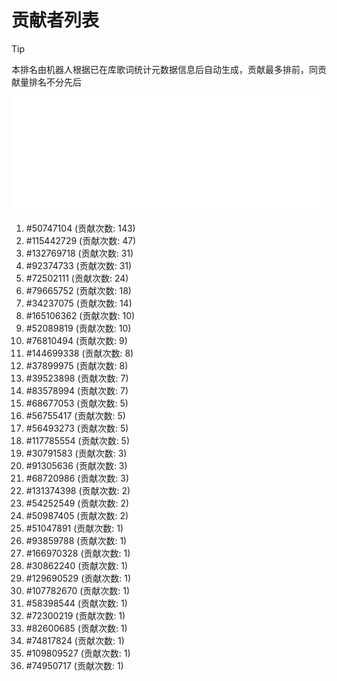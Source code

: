 # 贡献者列表

> [!TIP]
> 本排名由机器人根据已在库歌词统计元数据信息后自动生成，贡献最多排前，同贡献量排名不分先后

![贡献者头像画廊](./CONTRIBUTORS.svg)

1. #50747104 (贡献次数: 143)
2. #115442729 (贡献次数: 47)
3. #132769718 (贡献次数: 31)
4. #92374733 (贡献次数: 31)
5. #72502111 (贡献次数: 24)
6. #79665752 (贡献次数: 18)
7. #34237075 (贡献次数: 14)
8. #165106362 (贡献次数: 10)
9. #52089819 (贡献次数: 10)
10. #76810494 (贡献次数: 9)
11. #144699338 (贡献次数: 8)
12. #37899975 (贡献次数: 8)
13. #39523898 (贡献次数: 7)
14. #83578994 (贡献次数: 7)
15. #68677053 (贡献次数: 5)
16. #56755417 (贡献次数: 5)
17. #56493273 (贡献次数: 5)
18. #117785554 (贡献次数: 5)
19. #30791583 (贡献次数: 3)
20. #91305636 (贡献次数: 3)
21. #68720986 (贡献次数: 3)
22. #131374398 (贡献次数: 2)
23. #54252549 (贡献次数: 2)
24. #50987405 (贡献次数: 2)
25. #51047891 (贡献次数: 1)
26. #93859788 (贡献次数: 1)
27. #166970328 (贡献次数: 1)
28. #30862240 (贡献次数: 1)
29. #129690529 (贡献次数: 1)
30. #107782670 (贡献次数: 1)
31. #58398544 (贡献次数: 1)
32. #72300219 (贡献次数: 1)
33. #82600685 (贡献次数: 1)
34. #74817824 (贡献次数: 1)
35. #109809527 (贡献次数: 1)
36. #74950717 (贡献次数: 1)
